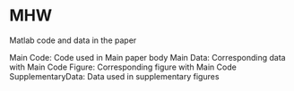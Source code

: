 # MHW
Matlab code and data in the paper 

Main Code: Code used in Main paper body
Main Data: Corresponding data with Main Code
Figure: Corresponding figure with Main Code
SupplementaryData: Data used in supplementary figures



